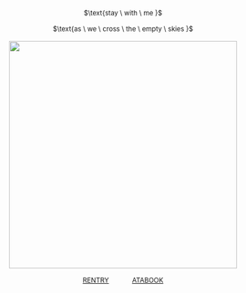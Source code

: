 
<div align="center"> 
  
<sup>$\text{stay \ with \ me \}\$</sub></sup>

<sup>$\text{as \ we \ cross \ the \ empty \ skies \}\$</sub></sup>
<p align="center"> <img width="400" src="https://64.media.tumblr.com/76fe2053ee36cbd09c7e41759805c5c2/9ec23a9e34065e66-c1/s1280x1920/c6a72910b2cb6a8e2aeb49564093f85ffd2e7c7b.gif">

<div align="center"> 
  
<sup>[RENTRY](https://rentry.co/westrnights)⠀⠀ ⠀⠀ [ATABOOK](https://soulripper.atabook.org/)</sub></sup>
